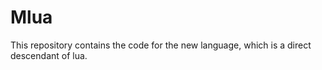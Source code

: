 Mlua
====

This repository contains the code for the new language, which is a direct descendant of lua.
